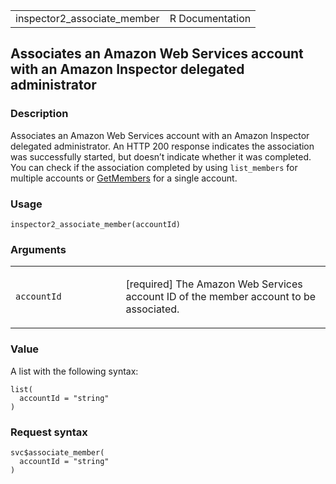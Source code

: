 <table style="width: 100%;">
<tbody>
<tr class="odd">
<td>inspector2_associate_member</td>
<td style="text-align: right;">R Documentation</td>
</tr>
</tbody>
</table>

## Associates an Amazon Web Services account with an Amazon Inspector delegated administrator

### Description

Associates an Amazon Web Services account with an Amazon Inspector
delegated administrator. An HTTP 200 response indicates the association
was successfully started, but doesn’t indicate whether it was completed.
You can check if the association completed by using `list_members` for
multiple accounts or
[GetMembers](https://docs.aws.amazon.com/inspector/v2/APIReference/API_GetMember.html)
for a single account.

### Usage

    inspector2_associate_member(accountId)

### Arguments

<table>
<colgroup>
<col style="width: 35%" />
<col style="width: 65%" />
</colgroup>
<tbody>
<tr class="odd">
<td><code
id="inspector2_associate_member_:_accountId">accountId</code></td>
<td><p>[required] The Amazon Web Services account ID of the member
account to be associated.</p></td>
</tr>
</tbody>
</table>

### Value

A list with the following syntax:

    list(
      accountId = "string"
    )

### Request syntax

    svc$associate_member(
      accountId = "string"
    )
